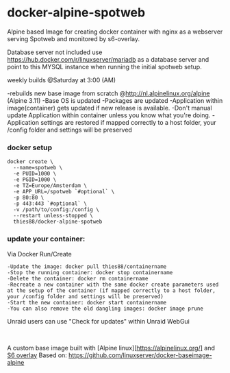 # docker-alpine-spotweb

Alpine based Image for creating docker container with nginx as a webserver serving Spotweb and monitored by s6-overlay.

Database server not included use https://hub.docker.com/r/linuxserver/mariadb as a database server and point to this MYSQL instance when running the initial spotweb setup.

weekly builds @Saturday at 3:00 (AM)

-rebuilds new base image from scratch @http://nl.alpinelinux.org/alpine (Alpine 3.11)
	-Base OS is updated
	-Packages are updated
	-Application within image(container) gets updated if new release is available. 
	-Don't manual update Application within container unless you know what you're 		doing.
  	-Application settings are restored if mapped correctly to a host folder, your /config folder and settings will be preserved

### docker setup

```
docker create \
  --name=spotweb \
  -e PUID=1000 \
  -e PGID=1000 \
  -e TZ=Europe/Amsterdam \
  -e APP_URL=/spotweb `#optional` \
  -p 80:80 \
  -p 443:443 `#optional` \
  -v /path/to/config:/config \
  --restart unless-stopped \
  thies88/docker-alpine-spotweb
```

### update your container:

Via Docker Run/Create

    -Update the image: docker pull thies88/containername
    -Stop the running container: docker stop containername
    -Delete the container: docker rm containername
    -Recreate a new container with the same docker create parameters used at the setup of the container (if mapped correctly to a host folder, your /config folder and settings will be preserved)
    -Start the new container: docker start containername
    -You can also remove the old dangling images: docker image prune

Unraid users can use "Check for updates" within Unraid WebGui

&nbsp;

A custom base image built with [Alpine linux][https://alpinelinux.org/] and [S6 overlay](https://github.com/just-containers/s6-overlay) Based on: https://github.com/linuxserver/docker-baseimage-alpine
